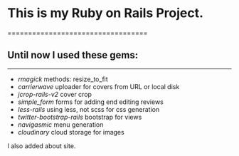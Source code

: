 # This is my Ruby on Rails Project.
==================================


## Until now I used these gems:
-----------------------------
* *rmagick* methods: resize_to_fit
* *carrierwave* uploader for covers from URL or local disk
* *jcrop-rails-v2* cover crop
* *simple_form* forms for adding end editing reviews
* *less-rails* using less, not scss for css generation
* *twitter-bootstrap-rails* bootstrap for views
* *navigasmic* menu generation
* *cloudinary* cloud storage for images

I also added about site.

